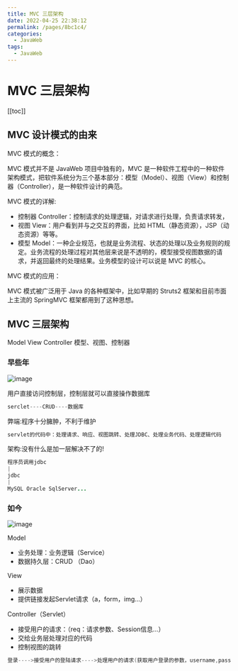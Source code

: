 ```yaml
---
title: MVC 三层架构
date: 2022-04-25 22:38:12
permalink: /pages/8bc1c4/
categories:
  - JavaWeb
tags:
  - JavaWeb
---
```

# MVC 三层架构

[[toc]]

## MVC 设计模式的由来

MVC 模式的概念：

MVC 模式并不是 JavaWeb 项目中独有的，MVC 是一种软件工程中的一种软件架构模式，把软件系统分为三个基本部分：模型（Model）、视图（View）和控制器（Controller），是一种软件设计的典范。

MVC 模式的详解:

- 控制器 Controller：控制请求的处理逻辑，对请求进行处理，负责请求转发，
- 视图 View：用户看到并与之交互的界面，比如 HTML（静态资源），JSP（动态资源）等等。
- 模型 Model：一种企业规范，也就是业务流程、状态的处理以及业务规则的规定。业务流程的处理过程对其他层来说是不透明的，模型接受视图数据的请求，并返回最终的处理结果。业务模型的设计可以说是 MVC 的核心。

MVC 模式的应用：

MVC 模式被广泛用于 Java 的各种框架中，比如早期的 Struts2 框架和目前市面上主流的 SpringMVC 框架都用到了这种思想。

## MVC 三层架构

Model View Controller 模型、视图、控制器

### 早些年

![image](https://jsd.cdn.zzko.cn/gh/xustudyxu/image-hosting@master/20220423/image.5danx0e3lhw0.webp)

用户直接访问控制层，控制层就可以直接操作数据库

```java
serclet----CRUD----数据库
```

弊端:程序十分臃肿，不利于维护 

```java
servlet的代码中：处理请求、响应、视图跳转、处理JDBC、处理业务代码、处理逻辑代码
```

架构:没有什么是加一层解决不了的!

```java
程序员调用jdbc
|
jdbc
|
MySQL Oracle SqlServer...
```

### 如今

![image](https://jsd.cdn.zzko.cn/gh/xustudyxu/image-hosting@master/20220423/image.4itz02rhe2g0.webp)

Model

- 业务处理：业务逻辑（Service）
- 数据持久层：CRUD （Dao）

View

- 展示数据
- 提供链接发起Servlet请求（a，form，img…）

Controller（Servlet）

- 接受用户的请求：（req：请求参数、Session信息…）
- 交给业务层处理对应的代码
- 控制视图的跳转

```java
登录---->接受用户的登陆请求---->处理用户的请求(获取用户登录的参数，username,password)---->交给业务层处理登陆业务(判断用户名密码是否正确:事务)---->Dao层查询用户名和密码是否正确---->数据库
```

